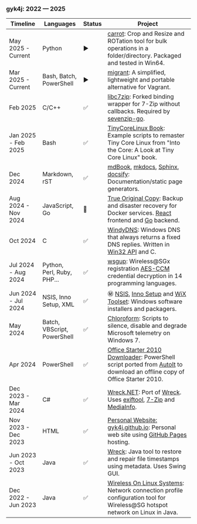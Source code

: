 ### gyk4j: 2022 &mdash; 2025

| Timeline            | Languages                   | Status             | Project                                                                                                                                       | 
| ------------------- | --------------------------- | ------------------ | --------------------------------------------------------------------------------------------------------------------------------------------- |
| May 2025 - Current  | Python                      | :arrow_forward:    | [carrot][carrot]: Crop and Resize and ROTation tool for bulk operations in a folder/directory. Packaged and tested in Win64.                  | 
| Mar 2025 - Current  | Bash, Batch, PowerShell     | :arrow_forward:    | [migrant][migrant]: A simplified, lightweight and portable alternative for Vagrant.                                                           |
| Feb 2025            | C/C++                       | :white_check_mark: | [libc7zip][libc7zip]: Forked binding wrapper for 7-Zip without callbacks. Required by [sevenzip-go][sevenzip-go].                             |
| Jan 2025 - Feb 2025 | Bash                        | :white_check_mark: | [TinyCoreLinux Book][tinycorelinux-book]: Example scripts to remaster Tiny Core Linux from "Into the Core: A Look at Tiny Core Linux" book.   |
| Dec 2024            | Markdown, rST               | :white_check_mark: | [mdBook][mdbook], [mkdocs][mkdocs], [Sphinx][sphinx], [docsify][docsify]: Documentation/static page generators.                               |
| Aug 2024 - Nov 2024 | JavaScript, Go              | :red_circle:       | [True Original Copy][toc]: Backup and disaster recovery for Docker services. [React][react] frontend and [Go][go] backend.                    |
| Oct 2024            | C                           | :white_check_mark: | [WindyDNS][windydns]: Windows DNS that always returns a fixed DNS replies. Written in [Win32 API][winapi] and C.                              |
| Jul 2024 - Aug 2024 | Python, Perl, Ruby, PHP...  | :white_check_mark: | [wsgup][wsgup]: Wireless@SGx registration [AES-CCM][ccm] credential decryption in 14 programming languages.                                   |
| Jun 2024 - Jul 2024 | NSIS, Inno Setup, XML       | :white_check_mark: | :secret: [NSIS][nsis], [Inno Setup][innosetup] and [WiX Toolset][wix]: Windows software installers and packagers.                             |
| May 2024            | Batch, VBScript, PowerShell | :white_check_mark: | [Chloroform][chcl3]: Scripts to silence, disable and degrade Microsoft telemetry on Windows 7.                                                |
| Apr 2024            | PowerShell                  | :white_check_mark: | [Office Starter 2010 Downloader][o2010sd]: PowerShell script ported from [AutoIt][autoit] to download an offline copy of Office Starter 2010. |
| Dec 2023 - Mar 2024 | C#                          | :white_check_mark: | [Wreck.NET][wrecknet]: Port of [Wreck][wreck4j]. Uses [exiftool][exiftool], [7-Zip][7z] and [MediaInfo][mediainfo].                           |
| Nov 2023 - Dec 2023 | HTML                        | :white_check_mark: | [Personal Website: gyk4j.github.io][www]: Personal web site using [GitHub Pages][github-pages] hosting.                                       |
| Jun 2023 - Oct 2023 | Java                        | :white_check_mark: | [Wreck][wreck4j]: Java tool to restore and repair file timestamps using metadata. Uses Swing GUI.                                             |
| Dec 2022 - Jun 2023 | Java                        | :white_check_mark: | [Wireless On Linux Systems][wols]: Network connection profile configuration tool for Wireless@SG hotspot network on Linux in Java.            |

[carrot]: https://github.com/gyk4j/carrot
[migrant]: https://github.com/gyk4j/migrant
[libc7zip]: https://github.com/gyk4j/libc7zip
[sevenzip-go]: https://pkg.go.dev/github.com/itchio/sevenzip-go
[tinycorelinux-book]: https://github.com/gyk4j/tinycorelinux-book
[mdbook]: https://github.com/gyk4j/try-mdbook
[mkdocs]: https://github.com/gyk4j/try-mkdocs
[sphinx]: https://github.com/gyk4j/try-sphinx
[docsify]: https://github.com/gyk4j/try-docsify
[toc]: https://github.com/gyk4j/toc
[react]: https://react.dev
[go]: https://go.dev
[windydns]: https://github.com/gyk4j/windydns
[winapi]: https://learn.microsoft.com/en-us/windows/win32/apiindex/windows-api-list
[wsgup]: https://github.com/gyk4j/wsgup
[ccm]: https://en.wikipedia.org/wiki/CCM_mode
[nsis]: https://nsis.sourceforge.io/Main_Page
[innosetup]: https://jrsoftware.org/isinfo.php
[wix]: https://www.firegiant.com/wixtoolset/
[chcl3]: https://github.com/gyk4j/chcl3
[o2010sd]: https://github.com/gyk4j/o2010s
[autoit]: https://www.autoitscript.com/site/
[wrecknet]: https://github.com/gyk4j/wreck-net
[exiftool]: https://www.exiftool.org
[7z]: https://www.7-zip.org
[mediainfo]: https://mediaarea.net/en/MediaInfo
[www]: https://gyk4j.github.io
[github-pages]: https://pages.github.com/
[wreck4j]: https://github.com/gyk4j/wreck
[wols]: https://github.com/gyk4j/wols

